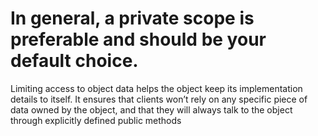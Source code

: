 # In general, a private scope is preferable and should be your default choice. 

Limiting access to object data helps the object keep its implementation details to itself. 
It ensures that clients won’t rely on any specific piece of data owned by the object, and that they will always talk to 
the object through explicitly defined public methods